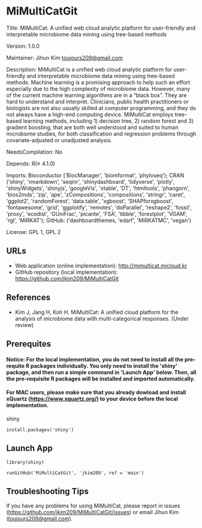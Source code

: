 # MiMultiCatGit

Title: MiMultiCat: A unified web cloud analytic platform for user-friendly and interpretable microbiome data mining using tree-based methods


Version: 1.0.0

Maintainer: Jihun Kim <toujours209@gmail.com>

Description: MiMultiCat is a unified web cloud analytic platform for user-friendly and interpretable microbiome data mining using tree-based methods. Machine learning is a promising approach to help such an effort especially due to the high complexity of microbiome data. However, many of the current machine learning algorithms are in a “black box”. They are hard to understand and interpret. Clinicians, public health practitioners or biologists are not also usually skilled at computer programming, and they do not always have a high-end computing device. MiMultiCat employs tree-based learning methods, including 1) decision tree, 2) random forest and 3) gradient boosting, that are both well understood and suited to human microbiome studies, for both classification and regression problems through covariate-adjusted or unadjusted analysis. 

NeedsCompilation: No

Depends: R(≥ 4.1.0)

Imports: Bioconductor ('BiocManager', 'biomformat', 'phyloseq'); CRAN ('shiny', 'rmarkdown', 'seqinr', 'shinydashboard', 'tidyverse', 'plotly', 'shinyWidgets', 'shinyjs', 'googleVis', 'xtable',
            'DT', 'htmltools', 'phangorn', 'bios2mds', 'zip', 'ape', 'zCompositions', 'compositions', 'stringr', 'caret', 'ggplot2', 'randomForest', 
            'data.table', 'xgboost', 'SHAPforxgboost', 'fontawesome', 'grid', 'ggplotify', 'remotes', 'doParallel', 'reshape2', 'fossil', 
            'proxy', 'ecodist', 'GUniFrac', 'picante', 'FSA', 'tibble', 'forestplot', 'VGAM', 'rgl', 'MiRKAT'); GitHub: ('dashboardthemes, 'edarf', 'MiRKATMC', 'vegan')

License: GPL 1, GPL 2 

## URLs

* Web application (online implementation): http://mimulticat.micloud.kr
* GitHub repository (local implementation): https://github.com/jkim209/MiMultiCatGit

## References

* Kim J, Jang H, Koh H. MiMultiCat: A unified cloud platform for the analysis of microbiome data with multi-categorical responses. (Under review)


## Prerequites

#### Notice: For the local implementation, you do not need to install all the pre-requite R packages individually. You only need to install the 'shiny' package, and then run a simple command in 'Launch App' below. Then, all the pre-requisite R packages will be installed and imported automatically. 
#### For MAC users, please make sure that you already dowload and install xQuartz (https://www.xquartz.org/) to your device before the local implementation. 


shiny
```
install.packages('shiny')
```

## Launch App

```
library(shiny)

runGitHub('MiMultiCatGit', 'jkim209', ref = 'main')
```

## Troubleshooting Tips

If you have any problems for using MiMultiCat, please report in issues (https://github.com/jkim209/MiMultiCatGit/issues) or email Jihun Kim (toujours209@gmail.com).
